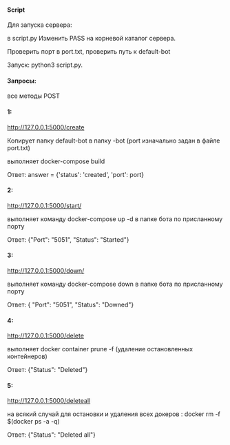 #### Script

Для запуска сервера:

в script.py Изменить PASS на корневой каталог сервера.

Проверить порт в port.txt, проверить путь к default-bot

Запуск: python3 script.py.


#### Запросы:

все методы POST

#### 1:

http://127.0.0.1:5000/create

Копирует папку default-bot в папку <port>-bot (port изначально задан в файле port.txt)

выполняет docker-compose build

Ответ: answer = {'status': 'created', 'port': port}

#### 2:

http://127.0.0.1:5000/start/<port>

выполняет команду docker-compose up -d в папке бота по присланному порту

Ответ: {"Port": "5051", "Status": "Started"}

#### 3:

http://127.0.0.1:5000/down/<port>

выполняет команду docker-compose down в папке бота по присланному порту

Ответ: { "Port": "5051", "Status": "Downed"}

#### 4:

 http://127.0.0.1:5000/delete
 
 выполняет docker container prune -f (удаление остановленных контейнеров)
 
 Ответ: {"Status": "Deleted"}
 
 #### 5:
 
 http://127.0.0.1:5000/deleteall
 
 на всякий случай для остановки и удаления всех докеров : docker rm -f $(docker ps -a -q)
 
 Ответ: {"Status": "Deleted all"}
 
 
 


 
 
 
